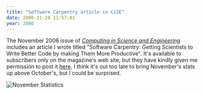 ```yaml
---
title: "Software Carpentry article in CiSE"
date: 2006-11-28 11:57:01
year: 2006
---
```

The November 2006 issue of <a href="http://cise.aip.org/"><em>Computing in Science and Engineering</em></a> includes an article I wrote titled "Software Carpentry: Getting Scientists to Write Better Code by making Them More Productive".  It's available to subscribers only on the magazine's web site, but they have kindly given me permission to post it <a href="http://www.third-bit.com/lectures/cise-swc-2006.pdf">here</a>. I think it's out too late to bring November's stats up above October's, but I could be surprised.

<img id="image735" alt="November Statistics" src="{{site.github.url}}/files/2006/11/november.png" />
